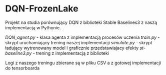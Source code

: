 ﻿# DQN-FrozenLake
Projekt na studia porównujący DQN z biblioteki Stable Baselines3 z naszą implementacją w Pythonie.

_DQN_agent.py_ - klasa agenta z implementacją procesów uczenia
_train.py_ -skrypt uruchamiający trening naszej implementacji
_simulate.py_ - skrypt ładujący wytrenowany model i graficznie przedstawiajacy efekty
_st-baseline3.py_ - trening z implementacją z biblioteki

Logi z naszego treningu zbierane są w pliku CSV a z gotowej implementacji do tensorboarda
